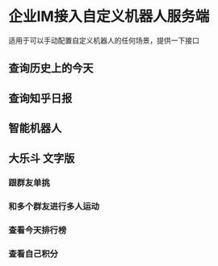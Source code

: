 # 企业IM接入自定义机器人服务端

适用于可以手动配置自定义机器人的任何场景，提供一下接口

## 查询历史上的今天
## 查询知乎日报
## 智能机器人
## 大乐斗 文字版
### 跟群友单挑
### 和多个群友进行多人运动
### 查看今天排行榜
### 查看自己积分
